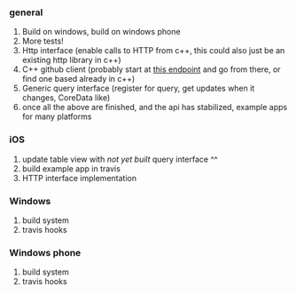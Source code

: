 ### general
1. Build on windows, build on windows phone
1. More tests!
1. Http interface (enable calls to HTTP from c++, this could also just be an existing http library in c++)
1. C++ github client (probably start at [this endpoint](https://api.github.com/users) and go from there, or find one based already in c++)
1. Generic query interface (register for query, get updates when it changes, CoreData like)
1. once all the above are finished, and the api has stabilized, example apps for many platforms

### iOS
1. update table view with _not yet built_ query interface ^^
1. build example app in travis
1. HTTP interface implementation

### Windows
1. build system
1. travis hooks

### Windows phone
1. build system
1. travis hooks
